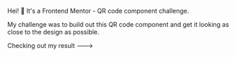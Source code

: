 Hei! 👋 It's a Frontend Mentor - QR code component challenge.

My challenge was to build out this QR code component and get it looking as close to the design as possible.

Checking out my result --->

